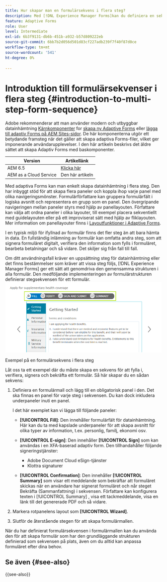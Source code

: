 ```yaml
---
title: Hur skapar man en formulärsekvens i flera steg?
description: Med [!DNL Experience Manager Forms]kan du definiera en sekvens med formulärpaneler så att användarna kan navigera och fylla i ett anpassat formulär.
feature: Adaptive Forms
role: User
level: Intermediate
exl-id: 6b3f9131-db6b-451b-a932-b57d809222eb
source-git-commit: 6bb7b2d056d501d83cf227adb239f7f40f87d0ce
workflow-type: tm+mt
source-wordcount: '541'
ht-degree: 0%

---
```


# Introduktion till formulärsekvenser i flera steg {#introduction-to-multi-step-form-sequence}

<span class="preview"> Adobe rekommenderar att man använder modern och utbyggbar datainhämtning [Kärnkomponenter](https://experienceleague.adobe.com/docs/experience-manager-core-components/using/adaptive-forms/introduction.html) for [skapa ny Adaptive Forms](/help/forms/creating-adaptive-form-core-components.md) eller [lägga till adaptiv Forms på AEM Sites-sidor](/help/forms/create-or-add-an-adaptive-form-to-aem-sites-page.md). De här komponenterna utgör ett betydande framsteg när det gäller att skapa adaptiva Forms-filer, vilket ger imponerande användarupplevelser. I den här artikeln beskrivs det äldre sättet att skapa Adaptiv Forms med baskomponenter. </span>

| Version | Artikellänk |
| -------- | ---------------------------- |
| AEM 6.5 | [Klicka här](https://experienceleague.adobe.com/docs/experience-manager-65/forms/adaptive-forms-basic-authoring/introduction-form-sequence.html) |
| AEM as a Cloud Service | Den här artikeln |

Med adaptiva Forms kan man enkelt skapa datainhämtning i flera steg. Den har inbyggt stöd för att skapa flera paneler och koppla ihop varje panel med olika navigeringsmönster. Formulärförfattare kan gruppera formulärfält i logiska avsnitt och representera en grupp som en panel. Den övergripande navigeringen mellan paneler styrs med hjälp av panellayouten. Författare kan välja att ordna paneler i olika layouter, till exempel placera sekventiellt med guidelayouten eller på ett improviserat sätt med hjälp av fliklayouten. Mer information om panellayouter finns i [Layoutfunktioner i Adaptive Forms](layout-capabilities-adaptive-forms.md).

I en typisk miljö för ifyllnad av formulär finns det fler steg än att bara hämta in data. En fullständig inlämning av formulär kan omfatta andra steg, som att signera formuläret digitalt, verifiera den information som fylls i formuläret, bearbeta betalningar och så vidare. Det skiljer sig från fall till fall.

Om ditt användningsfall kräver en uppsättning steg för datainhämtning eller det finns bestämmelser som kräver att vissa steg följs, [!DNL Experience Manager Forms] ger ett sätt att genomdriva den gemensamma strukturen i alla formulär. Den medföljande implementeringen av formulärstrukturen definierar stegsekvensen för ett formulär. ![Exempel på en formulärsekvens i flera steg](assets/formpipeline.png)

Exempel på en formulärsekvens i flera steg

Låt oss ta ett exempel där du måste skapa en sekvens för att fylla i, verifiera, signera och bekräfta ett formulär. Så här skapar du en sådan sekvens:

1. Definiera en formulärmall och lägg till en obligatorisk panel i den. Det ska finnas en panel för varje steg i sekvensen. Du kan dock inkludera underpaneler inuti en panel.

   I det här exemplet kan vi lägga till följande paneler:

   * **[!UICONTROL Fill]**: Den innehåller formulärfält för datainhämtning. Här kan du ta med kapslade underpaneler för att skapa avsnitt för olika typer av information, t.ex. personlig, familj, ekonomi osv.

   <!--* **[!UICONTROL Verify]**: It contains the **[!UICONTROL Verify]** component that can be used in an XFA-based Adaptive Form. It displays the information captured in the Fill panel in read-only mode for verification.-->


   * **[!UICONTROL E-sign]**: Den innehåller **[!UICONTROL Sign]** som kan användas i en XFA-baserad adaptiv form. Den tillhandahåller följande signeringstjänster:

      * Adobe Document Cloud eSign-tjänster
      * Klottra signaturer

   * **[!UICONTROL Confirmation]**: Den innehåller **[!UICONTROL Summary]** som visar ett meddelande som bekräftar att formuläret skickas när en användare har signerat formuläret och når steget Bekräfta (Sammanfattning) i sekvensen. Författare kan konfigurera texten i [!UICONTROL Summary] , visa ett tackmeddelande, visa en länk till det genererade PDF och så vidare.

1. Markera rotpanelens layout som **[!UICONTROL Wizard]**.
1. Slutför de återstående stegen för att skapa formulärmallen. <!-- For more information, see [Creating a custom Adaptive Form template](custom-adaptive-forms-templates.md). -->

När du har definierat formulärsekvensen i formulärmallen kan du använda den för att skapa formulär som har den grundläggande strukturen definierad som sekvensen på plats, även om du alltid kan anpassa formuläret efter dina behov.


## Se även {#see-also}

{{see-also}}